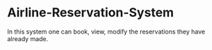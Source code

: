 # Airline-Reservation-System
In this system one can book, view, modify the reservations they have already made.
